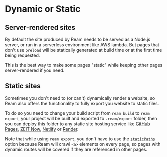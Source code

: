 # Dynamic or Static

## Server-rendered sites

By default the site produced by Ream needs to be served as a Node.js server, or run in a serverless environment like AWS lambda. But pages that don't use `preload` will be statically generated at build time or at the first time being requested.

This is the best way to make some pages "static" while keeping other pages server-rendered if you need.

## Static sites

Sometimes you don't need to (or can't) dynamically render a website, so Ream also offers the functionality to fully export you website to static files.

To do so you need to change your build script from `ream build` to `ream export`, your project will be built and exported to `.ream/export` folder, then you can deploy this folder to any static site hosting service like [GitHub Pages](https://pages.github.com), [ZEIT Now](https://zeit.co), [Netlify](https://netlify.com) or [Render](https://render.com).

Note that while using `ream export`, you don't have to use the [`staticPaths`](/docs/data-fetching#static-paths) option because Ream will crawl `<a>` elements on every page, so pages with dynamic routes will be covered if they are referenced in other pages.
